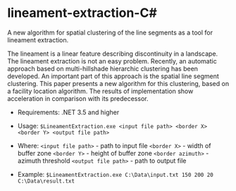 # lineament-extraction-C#
A new algorithm for spatial clustering of the line segments as a tool for lineament extraction.

The lineament is a linear feature describing discontinuity in a landscape. The lineament extraction is not an easy problem. Recently, an automatic approach based on multi-hillshade hierarchic clustering has been developed. An important part of this approach is the spatial line segment clustering. This paper presents a new algorithm for this clustering, based on a facility location algorithm. The results of implementation show acceleration in comparison with its predecessor.

* Requirements: .NET 3.5 and higher

* Usage:
    ``$LineamentExtraction.exe <input file path> <border X> <border Y> <output file path>``
    
* Where:
    ``<input file path>``  - path to input file
    ``<border X>``         - width of buffer zone
    ``<border Y>``         - height of buffer zone
    ``<border azimuth>``   - azimuth threshold
    ``<output file path>`` - path to output file
    
* Example:
    ``$LineamentExtraction.exe C:\Data\input.txt 150 200 20 C:\Data\result.txt``